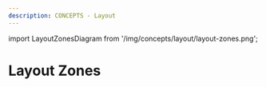 ```yaml
---
description: CONCEPTS - Layout
---
```


import LayoutZonesDiagram from '/img/concepts/layout/layout-zones.png';

# Layout Zones

<img src={LayoutZonesDiagram} alt=""/>